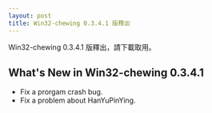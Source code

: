 ```yaml
---
layout: post
title: Win32-chewing 0.3.4.1 版釋出
---
```

Win32-chewing 0.3.4.1 版釋出，請下載取用。

What's New in Win32-chewing 0.3.4.1
----------------------------------------------------------
* Fix a prorgam crash bug.
* Fix a problem about HanYuPinYing.
